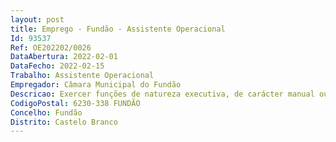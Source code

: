 ```yaml
--- 
layout: post
title: Emprego - Fundão - Assistente Operacional
Id: 93537
Ref: OE202202/0026
DataAbertura: 2022-02-01
DataFecho: 2022-02-15
Trabalho: Assistente Operacional
Empregador: Câmara Municipal do Fundão
Descricao: Exercer funções de natureza executiva, de carácter manual ou mecânico, nomeadamente, assegurar a limpeza e conservação das instalações, colaborar eventualmente nos trabalhos auxiliares de montagem, desmontagem e conservação de equipamentos, auxiliar a execução de cargas e descargas, realizar tarefas de arrumação e distribuição  executar outras tarefas de apoio elementar podendo comportar esforço físico e conhecimentos práticos.
CodigoPostal: 6230-338 FUNDÃO
Concelho: Fundão
Distrito: Castelo Branco
--- 
```

